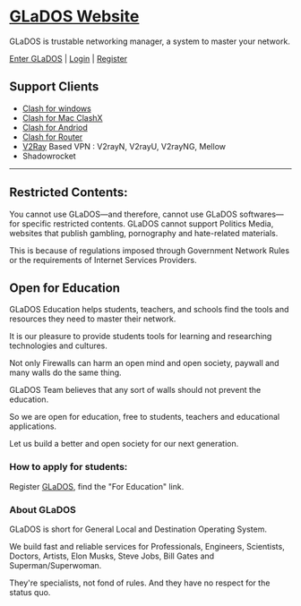 # [GLaDOS Website](https://glados.live/)

GLaDOS is trustable networking manager, a system to master your network.

[Enter GLaDOS](https://glados.live/) | [Login](https://glados.live/) | [Register](https://glados.live/)

## Support Clients

- [Clash for windows](https://github.com/Fndroid/clash_for_windows_pkg/releases)
- [Clash for Mac ClashX](https://github.com/yichengchen/clashX/releases)
- [Clash for Andriod](https://github.com/Kr328/ClashForAndroid)
- [Clash for Router](https://github.com/SukkaW/Koolshare-Clash)
- [V2Ray](https://github.com/v2ray/v2ray-core) Based VPN : V2rayN, V2rayU, V2rayNG, Mellow
- Shadowrocket

--------------------

## Restricted Contents:

You cannot use GLaDOS—and therefore, cannot use GLaDOS softwares—for specific restricted contents. GLaDOS cannot support Politics Media, websites that publish gambling, pornography and hate-related materials.

This is because of regulations imposed through Government Network Rules or the requirements of Internet Services Providers.

## Open for Education

GLaDOS Education helps students, teachers, and schools find the tools and resources they need to master their network.

It is our pleasure to provide students tools for learning and researching technologies and cultures.

Not only Firewalls can harm an open mind and open society, paywall and many walls do the same thing.

GLaDOS Team believes that any sort of walls should not prevent the education.

So we are open for education, free to students, teachers and educational applications.

Let us build a better and open society for our next generation.

### How to apply for students:

Register [GLaDOS](https://glados.live/), find the "For Education" link.

### About GLaDOS

GLaDOS is short for General Local and Destination Operating System.

We build fast and reliable services for Professionals, Engineers, Scientists, Doctors, Artists, Elon Musks, Steve Jobs, Bill Gates and Superman/Superwoman.

They're specialists, not fond of rules. And they have no respect for the status quo.
